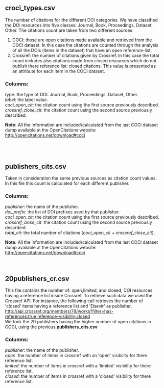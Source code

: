 ## croci_types.csv
The number of citations for the different DOI categories. We have classified the DOI resources into five classes: Journal, Book, Proceedings, Dataset, Other. 
The citations count are taken from two different sources: 
1) COCI: those are open citations made available and retrieved from the COCI dataset. In this case the citations are counted through the analysis of all the DOIs (items in the dataset) that have an open reference-list.
2) Crossref: the number of citations given by Crossref. In this case the total count includes also citations made from closed resources which do not publish there reference list: closed citations. This value is presented as an attribute for each item in the COCI dataset.
### Columns:
*type*: the type of DOI: Journal, Book, Proceedings, Dataset, Other.  
*label*: the label value.  
*coci_open_cit*: the citation count using the first source previously described.  
*crossref_close_cit*: the citation count using the second source previously described.

**Note:** All the information are included/calculated from the last COCI dataset dump available at the OpenCitations website:
http://opencitations.net/download#coci      
<br><br><br>
## publishers_cits.csv
Taken in consideration the same previous sources as citation count values. In this file this count is calculated for each different publisher.
### Columns:
*publisher*: the name of the publisher.  
*doi_prefix*: the list of DOI prefixes used by that publisher.  
*coci_open_cit*: the citation count using the first source previously described.  
*crossref_close_cit*: the citation count using the second source previously described.  
*total_cit*: the total number of citations (*coci_open_cit* + *crossref_close_cit*).  

**Note:** All the information are included/calculated from the last COCI dataset dump available at the OpenCitations website:
http://opencitations.net/download#coci 
<br><br><br>
## 20publishers_cr.csv
This file contains the number of: open,limited, and closed, DOI resources having a reference list inside Crossref.
To retrieve such data we used the Crossref API. For instance, the following call retrieves the number of 'closed' items having a reference list and 'Elsevir' as publisher.   
http://api.crossref.org/members/78/works?filter=has-references:true,reference-visibility:closed  
We took the 20 publishers having the higher number of open citations in COCI, using the previous **publishers_cits.csv**
### Columns:
*publisher*: the name of the publisher.  
*open*: the number of items in crossref with an 'open' visibility for there reference list.  
*limited*: the number of items in crossref with a 'limited' visibility for there reference list.  
*closed*: the number of items in crossref with a 'closed' visibility for there reference list.  
